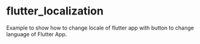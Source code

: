 # flutter_localization

Example to show how to change locale of flutter app with button to change language of Flutter App.

